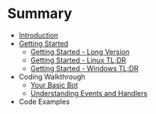 # Summary

* [Introduction](README.md)
* [Getting Started](getting-started/README.md)
   * [Getting Started - Long Version](getting-started/the-long-version.md)
   * [Getting Started - Linux TL;DR](getting-started/linux-tldr.md)
   * [Getting Started - Windows TL;DR](getting-started/windows-tldr.md)
* Coding Walkthrough
   * [Your Basic Bot](coding-walkthroughs/your_basic_bot.md)
   * [Understanding Events and Handlers](coding-walkthroughs/events_and_handlers.md)
* Code Examples

